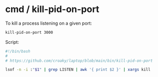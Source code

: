 # cmd / kill-pid-on-port

To kill a process listening on a given port:

```bash
kill-pid-on-port 3000
```

Script:

```bash
#!/bin/bash
#
# https://github.com/croaky/laptop/blob/main/bin/kill-pid-on-port

lsof -n -i :"$1" | grep LISTEN | awk '{ print $2 }' | xargs kill
```
